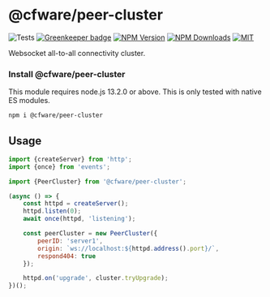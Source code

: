 # @cfware/peer-cluster

![Tests][tests-status]
[![Greenkeeper badge][gk-image]](https://greenkeeper.io/)
[![NPM Version][npm-image]][npm-url]
[![NPM Downloads][downloads-image]][downloads-url]
[![MIT][license-image]](LICENSE)

Websocket all-to-all connectivity cluster.

### Install @cfware/peer-cluster

This module requires node.js 13.2.0 or above.  This is only tested with native ES modules.

```sh
npm i @cfware/peer-cluster
```

## Usage

```js
import {createServer} from 'http';
import {once} from 'events';

import {PeerCluster} from '@cfware/peer-cluster';

(async () => {
	const httpd = createServer();
	httpd.listen(0);
	await once(httpd, 'listening');

	const peerCluster = new PeerCluster({
		peerID: 'server1',
		origin: `ws://localhost:${httpd.address().port}/`,
		respond404: true
	});

	httpd.on('upgrade', cluster.tryUpgrade);
})();
```

[npm-image]: https://img.shields.io/npm/v/@cfware/peer-cluster.svg
[npm-url]: https://npmjs.org/package/@cfware/peer-cluster
[tests-status]: https://github.com/cfware/peer-cluster/workflows/Tests/badge.svg
[gk-image]: https://badges.greenkeeper.io/cfware/peer-cluster.svg
[downloads-image]: https://img.shields.io/npm/dm/@cfware/peer-cluster.svg
[downloads-url]: https://npmjs.org/package/@cfware/peer-cluster
[license-image]: https://img.shields.io/npm/l/@cfware/peer-cluster.svg
